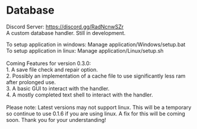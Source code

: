 # Database
Discord Server: https://discord.gg/RadNcnwSZr
<br>A custom database handler. Still in development.

To setup application in windows: Manage application/Windows/setup.bat
<br>To setup application in linux: Manage application/Linux/setup.sh
<br><br>Coming Features for version 0.3.0: <br> 1. A save file check and repair option. <br> 2. Possibly an implementation of a cache file to use significantly less ram after prolonged use.<br> 3. A basic GUI to interact with the handler.<br> 4. A mostly completed text shell to interact with the handler.
<br><br>Please note: Latest versions may not support linux. This will be a temporary so continue to use 0.1.6 if you are using linux. A fix for this will be coming soon. Thank you for your understanding!
